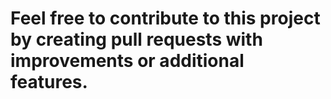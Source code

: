 # Feel free to contribute to this project by creating pull requests with improvements or additional features.

